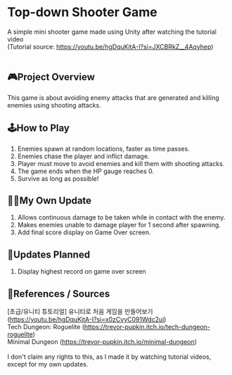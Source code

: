 # Top-down Shooter Game
A simple mini shooter game made using Unity after watching the tutorial video<br>
(Tutorial source: https://youtu.be/hgDquKjtA-I?si=JXCBRkZ__4Aqyhep)
<br>
<br>
## 🎮Project Overview
This game is about avoiding enemy attacks that are generated and killing enemies using shooting attacks.
<br>

## 🕹️How to Play
1. Enemies spawn at random locations, faster as time passes.
2. Enemies chase the player and inflict damage.
3. Player must move to avoid enemies and kill them with shooting attacks.
4. The game ends when the HP gauge reaches 0.
5. Survive as long as possible!

## 🧑‍💻My Own Update
1. Allows continuous damage to be taken while in contact with the enemy.
2. Makes enemies unable to damage player for 1 second after spawning.
3. Add final score display on Game Over screen.

## 📝Updates Planned
1. Display highest record on game over screen

## 📖References / Sources
[초급/유니티 튜토리얼] 유니티로 처음 게임을 만들어보기 (https://youtu.be/hgDquKjtA-I?si=x0zCvyC091Wdc2ui)<br>
Tech Dungeon: Roguelite (https://trevor-pupkin.itch.io/tech-dungeon-roguelite)<br>
Minimal Dungeon (https://trevor-pupkin.itch.io/minimal-dungeon)<br>
<br>
I don't claim any rights to this, as I made it by watching tutorial videos, except for my own updates.
